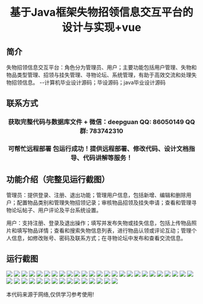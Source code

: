 <p><h1 align="center">基于Java框架失物招领信息交互平台的设计与实现+vue</h1></p>

## 简介
失物招领信息交互平台：角色分为管理员、用户；主要功能包括用户管理、失物和物品类型管理、招领与挂失管理、寻物论坛、系统管理，有助于高效交流和处理失物招领信息。    --计算机毕业设计源码；毕设源码；java毕业设计源码


## 联系方式
<p><h3 align="center">获取完整代码与数据库文件 + 微信：deepguan QQ: 86050149 QQ群: 783742310</h3></p>
<p><h3 align="center">可帮忙远程部署 包运行成功！提供远程部署、修改代码、设计文档指导、代码讲解等服务！</h3></p>

## 功能介绍（完整见运行截图）
管理员：提供登录、注册、退出功能；管理用户信息，包括新增、编辑和删除用户；配置物品类别和管理失物招领记录；审核物品招领及挂失申请；查看和管理寻物论坛帖子、用户评论及平台系统设置。

用户：支持注册、登录及退出操作；填写并发布失物或挂失信息，包括上传物品照片和填写物品详情；查看和搜索失物信息列表，进行物品认领或评论互动；管理个人信息，如修改账号、密码及联系方式；在寻物论坛中发布和查看交流信息。


## 运行截图
![](img/001.jpg)
![](img/002.jpg)
![](img/003.jpg)
![](img/004.jpg)
![](img/005.jpg)
![](img/006.jpg)
![](img/007.jpg)
![](img/008.jpg)
![](img/009.jpg)
![](img/010.jpg)
![](img/011.jpg)
![](img/012.jpg)
![](img/013.jpg)
![](img/014.jpg)
![](img/015.jpg)
![](img/016.jpg)
![](img/017.jpg)
![](img/018.jpg)
![](img/019.jpg)
![](img/020.jpg)
![](img/021.jpg)
![](img/022.jpg)
![](img/023.jpg)
![](img/024.jpg)
![](img/025.jpg)
![](img/026.jpg)
![](img/027.jpg)
![](img/028.jpg)
![](img/029.jpg)
![](img/030.jpg)
![](img/031.jpg)
![](img/032.jpg)
![](img/033.jpg)
![](img/034.jpg)
![](img/035.jpg)
![](img/036.jpg)
![](img/037.jpg)
![](img/038.jpg)
![](img/039.jpg)
![](img/040.jpg)

<p>本代码来源于网络,仅供学习参考使用!</p>
